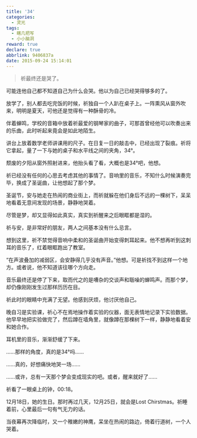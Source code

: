 ```yaml
---
title: '34'
categories:
  - 灵光
tags:
  - 瞎几把写
  - 小小脑洞
reward: true
declare: true
abbrlink: 9406837a
date: 2015-09-24 15:14:01
---
```


> 祈最终还是哭了。

<!--more-->

可能连他自己都不知道自己为什么会哭。他以为自己已经哭得够多的了。

放学了，别人都去吃完饭的时候，祈独自一个人趴在桌子上。一阵熏风从窗外吹来，明明是夏天，可他还是觉得有一种酥骨的冷。

伴着蝉鸣，学校的音箱中放着祈最爱的钢琴家的曲子，可那首曾经他可以吹奏出来的乐曲，此时听起来竟会是如此地陌生。

讲台上放着数学老师讲课用的尺子。在日复一日的敲击中，已经出现了裂痕。祈将它拿起，量了一下与她的桌子和水平线之间的夹角，34°。

颓废的夕阳从窗外照射进来，他抬头看了看，大概也是34°吧，他想。

祈已经没有任何的心思去考虑其他的事情了。音响里的音乐，不知什么时候演奏完毕，换成了圣诞曲，让他想起了那个梦。

圣诞节，安与她走在热闹的商业街上，而祈就躲在他们身后不远的一棵树下，呆呆地看着无意间发现的场景，静静地哭着。

尽管是梦，却又显得如此真实，真实到祈醒来之后眼眶都是湿的。

祈与安，是非常好的朋友，两人之间基本没有什么忌言。

想到这里，祈不禁觉得音响中柔和的圣诞曲开始变得刺耳起来。他不想再听到这刺耳的音乐了，红着眼眶跑出了教室。

“在声波叠加的减弱区，会安静得几乎没有声音。”他想。可是祈找不到这样一个地方。或者说，他不知道该往哪个方向走。

音乐最终还是停了下来，取而代之的是嘈杂的交谈声和聒噪的蝉鸣声。而那个梦，却仍像刚刚发生过那样历历在目。

祈此时的眼睛中充满了无望。他感到厌烦，他讨厌他自己。

晚自习是实验课，祈心不在焉地操作着实验的仪器，面无表情地记录下实验数据。他早早地把实验做完了，然后蹲在墙角里，就像蹲在那棵树下一样，静静地看着安和她合作。

耳机里的音乐，渐渐舒缓了下来。

……那样的角度，真的是34°吗……

……真的，好想痛快地哭一场……

……或许，总有一天那个梦会变成现实的吧。或者，醒来就好了……

祈看了一眼桌上的钟，00:18。

12月18日，她的生日。那时再过几天，12月25日，就会是Lost Chirstmas。祈睡着前，心里最后一句有气无力的话。

当夜幕再次降临时，又一个稚嫩的神鹰，呆坐在热闹的路边，倚着行道树，一个人哭着。